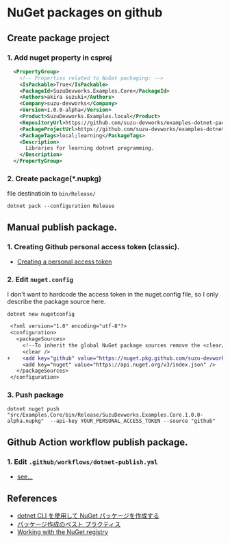 # NuGet packages on github

## Create package project

### 1. Add nuget property in csproj

```xml
  <PropertyGroup>
    <!-- Properties related to NuGet packaging: -->
    <IsPackable>True</IsPackable>
    <PackageId>SuzuDevworks.Examples.Core</PackageId>
    <Authors>akira suzuki</Authors>
    <Company>suzu-devworks</Company>
    <Version>1.0.0-alpha</Version>
    <Product>SuzuDevworks.Examples.local</Product>
    <RepositoryUrl>https://github.com/suzu-devworks/examples-dotnet-packages</RepositoryUrl>
    <PackageProjectUrl>https://github.com/suzu-devworks/examples-dotnet-packages</PackageProjectUrl>
    <PackageTags>local;learning</PackageTags>
    <Description>
      Libraries for learning dotnet programming.
    </Description>
  </PropertyGroup>
```

### 2. Create package(\*.nupkg)

file destinatioin to `bin/Release/`

```shell
dotnet pack --configuration Release
```

## Manual publish package.

### 1. Creating Github personal access token (classic).

- [Creating a personal access token](https://docs.github.com/ja/authentication/keeping-your-account-and-data-secure/creating-a-personal-access-token)

### 2. Edit `nuget.config`

I don't want to hardcode the access token in the nuget.config file, so I only describe the package source here.

```shell
dotnet new nugetconfig
```

```diff
 <?xml version="1.0" encoding="utf-8"?>
 <configuration>
   <packageSources>
     <!--To inherit the global NuGet package sources remove the <clear/> line below -->
     <clear />
+    <add key="github" value="https://nuget.pkg.github.com/suzu-devworks/index.json" />
     <add key="nuget" value="https://api.nuget.org/v3/index.json" />
   </packageSources>
 </configuration>
```

### 3. Push package

```shell
dotnet nuget push "src/Examples.Core/bin/Release/SuzuDevworks.Examples.Core.1.0.0-alpha.nupkg"  --api-key YOUR_PERSONAL_ACCESS_TOKEN --source "github"
```

## Github Action workflow publish package.

### 1. Edit `.github/workflows/dotnet-publish.yml`

- [see...](/.github/workflows/dotnet-publish.yml)

## References

- [dotnet CLI を使用して NuGet パッケージを作成する](https://learn.microsoft.com/ja-jp/nuget/create-packages/creating-a-package-dotnet-cli)
- [パッケージ作成のベスト プラクティス](https://learn.microsoft.com/ja-jp/nuget/create-packages/package-authoring-best-practices)
- [Working with the NuGet registry](https://docs.github.com/ja/packages/working-with-a-github-packages-registry/working-with-the-nuget-registry)
